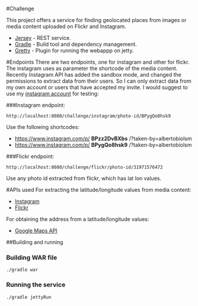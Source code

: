 
#Challenge

This project offers a service for finding geolocated places from images or media content uploaded on Flickr and Instagram. 

* [Jersey](https://jersey.java.net/) - REST service.
* [Gradle](https://gradle.org/) - Build tool and dependency management.
* [Gretty](https://github.com/akhikhl/gretty) - Plugin for running the webappp on jetty.


#Endpoints
There are two endpoints, one for instagram and other for flickr.
The instagram uses as parameter the shortcode of the media content. 
Recently Instagram API has added the sandbox mode, and changed the permissions to extract data from their users. So I can only extract data from my own account or users that have accepted my invite. I would suggest to use my [instagram account](https://www.instagram.com/albertobiolsm/) for testing:


###Instagram endpoint:
```
http://localhost:8080/challenge/instagram/photo-id/BPygQo8hsk9
```
Use the following shortcodes:
* https://www.instagram.com/p/ **BPzz2DvBXbs** /?taken-by=albertobiolsm
* https://www.instagram.com/p/ **BPygQo8hsk9** /?taken-by=albertobiolsm

###Flickr endpoint:
```
http://localhost:8080/challenge/flickr/photo-id/31971576472
```
Use any photo id extracted from flickr, which has lat lon values.

#APIs used
For extracting the latitude/longitude values from media content:
* [Instagram](https://www.instagram.com/developer/endpoints/media/#get_media_by_shortcode)
* [Flickr](https://www.flickr.com/services/api/flickr.photos.geo.getLocation.html)

For obtaining the address from a latitude/longitude values:
* [Google Maps API](https://developers.google.com/maps/?hl=es-419) 


##Building and running

### Building WAR file
```
./gradle war
```

### Running the service 
```
./gradle jettyRun
```
